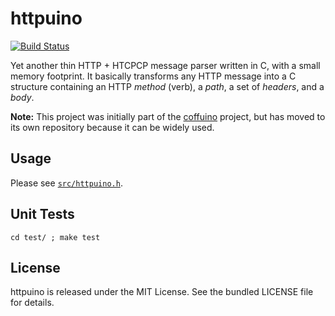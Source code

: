 httpuino
========

[![Build
Status](https://travis-ci.org/willdurand/httpuino.svg?branch=master)](https://travis-ci.org/willdurand/httpuino)

Yet another thin HTTP + HTCPCP message parser written in C, with a small memory
footprint. It basically transforms any HTTP message into a C structure containing
an HTTP _method_ (verb), a _path_, a set of _headers_, and a _body_.

**Note:** This project was initially part of the
[coffuino](https://github.com/willdurand/coffuino) project, but has moved to its
own repository because it can be widely used.


Usage
-----

Please see
[`src/httpuino.h`](https://github.com/willdurand/httpuino/blob/master/src/httpuino.h).


Unit Tests
----------

    cd test/ ; make test


License
-------

httpuino is released under the MIT License. See the bundled LICENSE file for
details.
